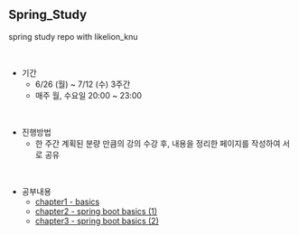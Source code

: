 ## Spring_Study

spring study repo with likelion_knu

<br>

- 기간
  - 6/26 (월) ~ 7/12 (수) 3주간
  - 매주 월, 수요일 20:00 ~ 23:00

<br>

- 진행방법
  - 한 주간 계획된 분량 만큼의 강의 수강 후, 내용을 정리한 페이지를 작성하여 서로 공유

<br>

- 공부내용
  - [chapter1 - basics](/basics.md)
  - [chapter2 - spring boot basics (1)](./springboot_basics1.md)
  - [chapter3 - spring boot basics (2)](./springboot_basics2.md)

